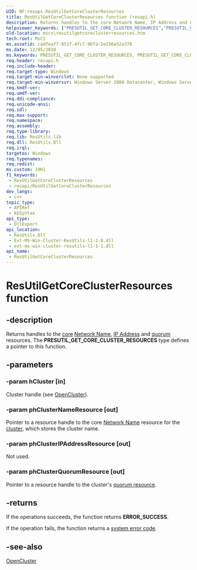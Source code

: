 ```yaml
---
UID: NF:resapi.ResUtilGetCoreClusterResources
title: ResUtilGetCoreClusterResources function (resapi.h)
description: Returns handles to the core Network Name, IP Address and quorum resources. The PRESUTIL_GET_CORE_CLUSTER_RESOURCES type defines a pointer to this function.
helpviewer_keywords: ["PRESUTIL_GET_CORE_CLUSTER_RESOURCES","PRESUTIL_GET_CORE_CLUSTER_RESOURCES function [Failover Cluster]","ResUtilGetCoreClusterResources","ResUtilGetCoreClusterResources function [Failover Cluster]","_wolf_resutilgetcoreclusterresources","mscs.resutilgetcoreclusterresources","resapi/PRESUTIL_GET_CORE_CLUSTER_RESOURCES","resapi/ResUtilGetCoreClusterResources"]
old-location: mscs\resutilgetcoreclusterresources.htm
tech.root: MsCS
ms.assetid: cadfeaf7-951f-4fc7-96fa-2e256e52a370
ms.date: 12/05/2018
ms.keywords: PRESUTIL_GET_CORE_CLUSTER_RESOURCES, PRESUTIL_GET_CORE_CLUSTER_RESOURCES function [Failover Cluster], ResUtilGetCoreClusterResources, ResUtilGetCoreClusterResources function [Failover Cluster], _wolf_resutilgetcoreclusterresources, mscs.resutilgetcoreclusterresources, resapi/PRESUTIL_GET_CORE_CLUSTER_RESOURCES, resapi/ResUtilGetCoreClusterResources
req.header: resapi.h
req.include-header: 
req.target-type: Windows
req.target-min-winverclnt: None supported
req.target-min-winversvr: Windows Server 2008 Datacenter, Windows Server 2008 Enterprise
req.kmdf-ver: 
req.umdf-ver: 
req.ddi-compliance: 
req.unicode-ansi: 
req.idl: 
req.max-support: 
req.namespace: 
req.assembly: 
req.type-library: 
req.lib: ResUtils.lib
req.dll: ResUtils.Dll
req.irql: 
targetos: Windows
req.typenames: 
req.redist: 
ms.custom: 19H1
f1_keywords:
 - ResUtilGetCoreClusterResources
 - resapi/ResUtilGetCoreClusterResources
dev_langs:
 - c++
topic_type:
 - APIRef
 - kbSyntax
api_type:
 - DllExport
api_location:
 - ResUtils.Dll
 - Ext-MS-Win-Cluster-ResUtils-l1-1-0.dll
 - ext-ms-win-cluster-resutils-l1-1-1.dll
api_name:
 - ResUtilGetCoreClusterResources
---
```


# ResUtilGetCoreClusterResources function


## -description

Returns handles to the 
    <a href="https://docs.microsoft.com/previous-versions/windows/desktop/mscs/core-resources">core</a> <a href="https://docs.microsoft.com/previous-versions/windows/desktop/mscs/network-name">Network Name</a>, 
    <a href="https://docs.microsoft.com/previous-versions/windows/desktop/mscs/ip-address">IP Address</a> and 
    <a href="https://docs.microsoft.com/previous-versions/windows/desktop/mscs/quorum-resource">quorum</a> resources. The <b>PRESUTIL_GET_CORE_CLUSTER_RESOURCES</b> type defines a pointer to this function.

## -parameters

### -param hCluster [in]

Cluster handle (see <a href="https://docs.microsoft.com/windows/desktop/api/clusapi/nf-clusapi-opencluster">OpenCluster</a>).

### -param phClusterNameResource [out]

Pointer to a resource handle to the core 
      <a href="https://docs.microsoft.com/previous-versions/windows/desktop/mscs/network-name">Network Name</a> resource for the 
      <a href="https://docs.microsoft.com/previous-versions/windows/desktop/mscs/c-gly">cluster</a>, which stores the cluster name.

### -param phClusterIPAddressResource [out]

Not used.

### -param phClusterQuorumResource [out]

Pointer to a resource handle to the cluster's 
      <a href="https://docs.microsoft.com/previous-versions/windows/desktop/mscs/quorum-resource">quorum resource</a>.

## -returns

If the operations succeeds, the function returns <b>ERROR_SUCCESS</b>.

If the operation fails, the function returns a 
       <a href="https://docs.microsoft.com/windows/desktop/Debug/system-error-codes">system error code</a>.

## -see-also

<a href="https://docs.microsoft.com/windows/desktop/api/clusapi/nf-clusapi-opencluster">OpenCluster</a>

